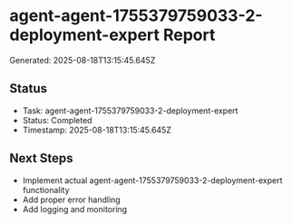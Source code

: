 # agent-agent-1755379759033-2-deployment-expert Report

Generated: 2025-08-18T13:15:45.645Z

## Status
- Task: agent-agent-1755379759033-2-deployment-expert
- Status: Completed
- Timestamp: 2025-08-18T13:15:45.645Z

## Next Steps
- Implement actual agent-agent-1755379759033-2-deployment-expert functionality
- Add proper error handling
- Add logging and monitoring

